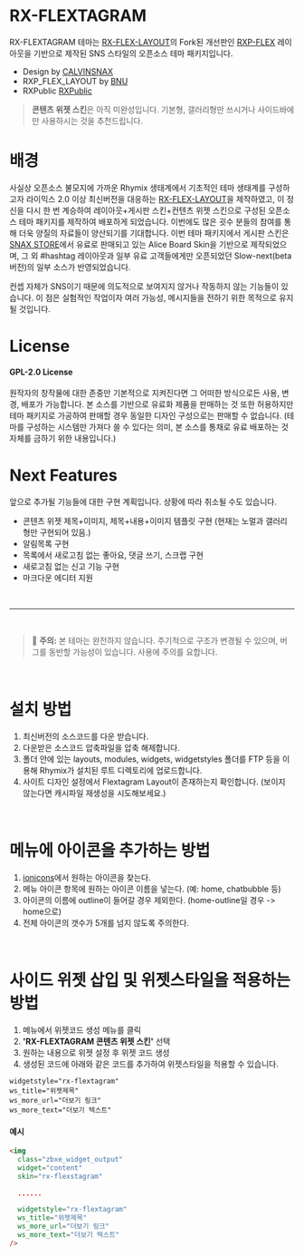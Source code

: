 # RX-FLEXTAGRAM
RX-FLEXTAGRAM 테마는 [RX-FLEX-LAYOUT](https://github.com/calvinsnax/rx-flex-layout)의 Fork된 개선판인 [RXP-FLEX](https://github.com/rx-public/rxp_flex) 레이아웃을 기반으로 제작된 SNS 스타일의 오픈소스 테마 패키지입니다.

- Design by [CALVINSNAX](https://calvisnax.com/blog)
- RXP_FLEX_LAYOUT by [BNU](https://github.com/bnu)
- RXPublic [RXPublic](https://github.com/rx-public)

> **콘텐츠 위젯 스킨**은 아직 미완성입니다. 기본형, 갤러리형만 쓰시거나 사이드바에만 사용하시는 것을 추천드립니다.

# 배경
사실상 오픈소스 불모지에 가까운 Rhymix 생태계에서 기초적인 테마 생태계를 구성하고자 라이믹스 2.0 이상 최신버전을 대응하는 [RX-FLEX-LAYOUT](https://github.com/calvinsnax/rx-flex-layout)을 제작하였고, 이 정신을 다시 한 번 계승하여 레이아웃+게시판 스킨+컨텐츠 위젯 스킨으로 구성된 오픈소스 테마 패키지를 제작하여 배포하게 되었습니다. 이번에도 많은 굇수 분들의 참여를 통해 더욱 양질의 자료들이 양산되기를 기대합니다. 이번 테마 패키지에서 게시판 스킨은 [SNAX STORE](https://store.calvinsnax.com)에서 유료로 판매되고 있는 Alice Board Skin을 기반으로 제작되었으며, 그 외 #hashtag 레이아웃과 일부 유료 고객들에게만 오픈되었던 Slow-next(beta 버전)의 일부 소스가 반영되었습니다.

컨셉 자체가 SNS이기 때문에 의도적으로 보여지지 않거나 작동하지 않는 기능들이 있습니다. 이 점은 실험적인 작업이자 여러 가능성, 메시지들을 전하기 위한 목적으로 유지될 것입니다.

# License
#### GPL-2.0 License

원작자의 창작물에 대한 존중만 기본적으로 지켜진다면 그 어떠한 방식으로든 사용, 변경, 배포가 가능합니다. 본 소스를 기반으로 유료화 제품을 판매하는 것 또한 허용하지만 테마 패키지로 가공하여 판매할 경우 동일한 디자인 구성으로는 판매할 수 없습니다. (테마를 구성하는 시스템만 가져다 쓸 수 있다는 의미, 본 소스를 통채로 유료 배포하는 것 자체를 금하기 위한 내용입니다.)

# Next Features

앞으로 추가될 기능들에 대한 구현 계획입니다. 상황에 따라 취소될 수도 있습니다.

- 콘텐츠 위젯 제목+이미지, 제목+내용+이미지 템플릿 구현 (현재는 노멀과 갤러리형만 구현되어 있음.)
- 알림목록 구현
- 목록에서 새로고침 없는 좋아요, 댓글 쓰기, 스크랩 구현
- 새로고침 없는 신고 기능 구현
- 마크다운 에디터 지원

<br/>

---

<br/>

> 🚨 **주의:** 본 테마는 완전하지 않습니다. 주기적으로 구조가 변경될 수 있으며, 버그를 동반할 가능성이 있습니다. 사용에 주의를 요합니다.

<br/>

# 설치 방법

1. 최신버전의 소스코드를 다운 받습니다.
2. 다운받은 소스코드 압축파일을 압축 해제합니다.
3. 폴더 안에 있는 layouts, modules, widgets, widgetstyles 폴더를 FTP 등을 이용해 Rhymix가 설치된 루트 디렉토리에 업로드합니다.
4. 사이트 디자인 설정에서 Flextagram Layout이 존재하는지 확인합니다. (보이지 않는다면 캐시파일 재생성을 시도해보세요.)

<br/>

# 메뉴에 아이콘을 추가하는 방법

1. [ionicons](https://ionic.io/ionicons)에서 원하는 아이콘을 찾는다.
2. 메뉴 아이콘 항목에 원하는 아이콘 이름을 넣는다. (예: home, chatbubble 등)
3. 아이콘의 이름에 outline이 들어갈 경우 제외한다. (home-outline일 경우 -> home으로)
4. 전체 아이콘의 갯수가 5개를 넘지 않도록 주의한다.

<br/>

# 사이드 위젯 삽입 및 위젯스타일을 적용하는 방법

1. 메뉴에서 위젯코드 생성 메뉴를 클릭
2. **'RX-FLEXTAGRAM 콘텐츠 위젯 스킨'** 선택
3. 원하는 내용으로 위젯 설정 후 위젯 코드 생성
4. 생성된 코드에 아래와 같은 코드를 추가하여 위젯스타일을 적용할 수 있습니다.

```
widgetstyle="rx-flextagram"
ws_title="위젯제목"
ws_more_url="더보기 링크"
ws_more_text="더보기 텍스트"
```

#### 예시
```html
<img
  class="zbxe_widget_output"
  widget="content"
  skin="rx-flexstagram"
  
  ......

  widgetstyle="rx-flextagram"
  ws_title="위젯제목"
  ws_more_url="더보기 링크"
  ws_more_text="더보기 텍스트"
/>
```
